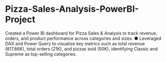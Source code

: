 # Pizza-Sales-Analysis-PowerBI-Project
Created a Power BI dashboard for Pizza Sales &amp; Analysis to track revenue, orders, and product performance across categories and sizes. ● Leveraged DAX and Power Query to visualize key metrics such as total revenue (817.86K), total orders (21K), and pizzas sold (50K), identifying Classic and Supreme as top-selling categories.
